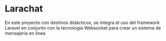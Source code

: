 # Larachat

En este proyecto con destinos didácticos, se integra el uso del framework Laravel en conjunto con la tecnologia Websocket para crear un sistema de mensajeria en linea 